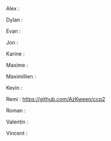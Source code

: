 Alex : 

Dylan : 

Evan :

Jon :

Karine : 

Maxime : 

Maximillien : 

Kevin :

Remi : https://github.com/AzKween/ccp2

Roman :

Valentin : 

Vincent : 

